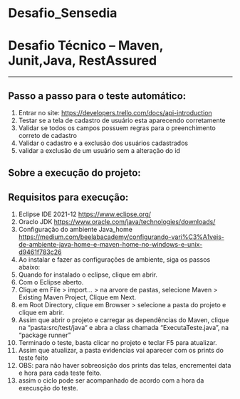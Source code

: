 # Desafio_Sensedia

# Desafio Técnico – Maven, Junit,Java, RestAssured


------------
## Passo a passo para o teste automático:

1. Entrar no site:  https://developers.trello.com/docs/api-introduction
3. Testar se a tela de cadastro de usuário esta aparecendo corretamente
4. Validar se todos os campos possuem regras para o preenchimento correto de cadastro
5. Validar o cadastro e a exclusão dos usuários cadastrados
6. validar a exclusão de um usuário sem a alteração do id

## Sobre a execução do projeto: 

## Requisitos para execução:
1. Eclipse IDE 2021-12  https://www.eclipse.org/
2. Oraclo JDK https://www.oracle.com/java/technologies/downloads/
3. Configuração do ambiente Java_home  https://medium.com/beelabacademy/configurando-vari%C3%A1veis-de-ambiente-java-home-e-maven-home-no-windows-e-unix-d9461f783c26
4. Ao instalar e fazer as configurações de ambiente, siga os passos abaixo:
5. Quando for  instalado o eclipse, clique em abrir.
6. Com o Eclipse aberto.
7. Clique em File > import... > na arvore  de pastas, selecione Maven > Existing Maven Project, Clique em Next.
8. em Root Directory, clique em Browser > selecione a pasta do projeto e clique em abrir.
9. Assim que abrir o projeto e carregar as dependências do Maven, clique na “pasta:src/test/java“ e abra a class  chamada “ExecutaTeste.java”, na “package runner”
10. Terminado o teste, basta clicar no projeto e teclar F5 para atualizar.
11. Assim que atualizar, a pasta evidencias vai aparecer com os prints do teste feito
12. OBS: para não haver sobreosição dos prints das telas, encrementei data e hora para cada teste feito.
13. assim o ciclo pode ser acompanhado de acordo com a hora da execusção do teste.
